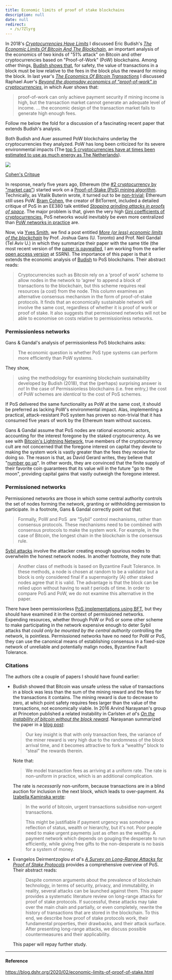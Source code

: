 ```yaml
---
title: Economic limits of proof of stake blockchains
description: null
date: null
redirect:
  - /s/7Zlyrg
---
```


In 2018's [_Cryptocurrencies Have Limits_](https://blog.dshr.org/2018/06/cryptocurrencies-have-limits.html) I discussed Eric Budish's [_The Economic Limits Of Bitcoin And The Blockchain_](http://www.nber.org/papers/w24717), an important analysis of the economics of two kinds of "51% attack" on Bitcoin and other cryptocurrencies based on "Proof-of-Work" (PoW) blockchains. Among other things, [Budish shows that](https://blog.dshr.org/2018/06/cryptocurrencies-have-limits.html), for safety, the value of transactions in a block must be low relative to the fees in the block plus the reward for mining the block. In last year's [_The Economics Of Bitcoin Transactions_](https://blog.dshr.org/2019/02/the-economics-of-bitcoin-transactions.html) I discussed Raphael Auer's [_Beyond the doomsday economics of “proof-of-work” in cryptocurrencies_](https://www.bis.org/publ/work765.pdf), in which Auer shows that:

> proof-of-work can only achieve payment security if mining income is high, but the transaction market cannot generate an adequate level of income. ... the economic design of the transaction market fails to generate high enough fees.

Follow me below the fold for a discussion of a fascinating recent paper that extends Budish's analysis.

Both Budish and Auer assumed PoW blockchains underlay the cryptocurrencies they analyzed. PoW has long been criticized for its severe environmental impacts (The [top 5 cryptocurrencies have at times been estimated to use as much energy as The Netherlands](https://www.ofnumbers.com/2018/08/26/how-much-electricity-is-consumed-by-bitcoin-bitcoin-cash-ethereum-litecoin-and-monero/)).

[![](https://1.bp.blogspot.com/-VWEbak0sYBA/WqBFYPy0yeI/AAAAAAAAES0/56dL6YIGr78f_vf5L7qE0TUCPKOhQklyACPcBGAYYCw/s200/Cohen-6.png)](https://1.bp.blogspot.com/-VWEbak0sYBA/WqBFYPy0yeI/AAAAAAAAES0/56dL6YIGr78f_vf5L7qE0TUCPKOhQklyACPcBGAYYCw/s1600/Cohen-6.png)

[Cohen's Critque](https://blog.dshr.org/2018/03/proofs-of-space.html)

In response, nearly five years ago, Ethereum (the [#2 cryptocurrency by "market cap"](https://coinmarketcap.com/)) started work on a [Proof-of-Stake (PoS) mining algorithm](https://blog.ethereum.org/2014/01/15/slasher-a-punitive-proof-of-stake-algorithm/). Technically, as Vitalik Buterin wrote, it turned out to be [non-trivial](https://blog.ethereum.org/2014/10/03/slasher-ghost-developments-proof-stake/); Ethereum still uses PoW. [Bram Cohen](https://en.wikipedia.org/wiki/Bram_Cohen), the creator of BitTorrent, included a detailed critique of PoS in an EE380 talk entitled [_Stopping grinding attacks in proofs of space_](https://www.youtube.com/watch?v=2Zlcgt8FVz4). The major problem is that, given the very high [Gini coefficients of cryptocurrencies](https://blog.dshr.org/2018/10/gini-coefficients-of-cryptocurrencies.html), PoS networks would inevitably be even more centralized than [PoW networks in practice](https://blog.dshr.org/2014/10/economies-of-scale-in-peer-to-peer.htmlhttps://blog.dshr.org/2014/10/economies-of-scale-in-peer-to-peer.html) are.

Now, via [Yves Smith](https://www.nakedcapitalism.com/2020/02/more-or-less-economic-limits-of-the-blockchain.html), we find a post entitled [_More (or less) economic limits of the blockchain_](https://voxeu.org/article/more-or-less-economic-limits-blockchain) by Prof. Joshua Gans (U. Toronto) and Prof. Neil Gandal (Tel Aviv U.) in which they summarize their paper with the same title (the most recent version of the [paper is paywalled](https://cepr.org/active/publications/discussion_papers/dp.php?dpno=14154), I am working from the earlier [open access version](https://dx.doi.org/10.2139/ssrn.3494434) at SSRN). The importance of this paper is that it extends the economic analysis of [Budish](http://www.nber.org/papers/w24717) to PoS blockchains. Their abstract reads:

> Cryptocurrencies such as Bitcoin rely on a ‘proof of work’ scheme to allow nodes in the network to ‘agree’ to append a block of transactions to the blockchain, but this scheme requires real resources (a cost) from the node. This column examines an alternative consensus mechanism in the form of proof-of-stake protocols. It finds that an economically sustainable network will involve the same cost, regardless of whether it is proof of work or proof of stake. It also suggests that permissioned networks will not be able to economise on costs relative to permissionless networks.

### Permissionless networks

Gans & Gandal's analysis of permissionless PoS blockchains asks:

> The economic question is whether PoS type systems can perform more efficiently than PoW systems.

They show,

> using the methodology for examining blockchain sustainability developed by Budish (2018), that the (perhaps) surprising answer is _no_! In the case of Permissionless blockchains (i.e. free entry,) the cost of PoW schemes are _identical_ to the cost of PoS schemes.

If PoS delivered the same functionality as PoW at the same cost, it should be preferred as lacking PoW's environmental impact. Alas, implementing a practical, attack-resistant PoS system has proven so non-trivial that it has consumed five years of work by the Ethereum team without success.

Gans & Gandal assume that PoS nodes are rational economic actors, accounting for the interest foregone by the staked cryptocurrency. As we see with [Bitcoin's Lightning Network](https://blog.dshr.org/2020/01/bitcoins-lightning-network.html), true members of the cryptocurrency cult are not concerned that the foregone interest on capital they devote to making the system work is vastly greater than the fees they receive for doing so. The reason is that, as David Gerard writes, they believe that "[number go up](https://davidgerard.co.uk/blockchain/2019/05/27/the-origin-of-number-go-up-in-bitcoin-culture/)". In other words, they are convinced that the finite supply of their favorite coin guarantees that its value will in the future "go to the moon", providing capital gains that vastly outweigh the foregone interest.

### Permissioned networks

Permissioned networks are those in which some central authority controls the set of nodes forming the network, granting or withholding permission to participate. In a footnote, Gans & Gandal correctly point out that:

> Formally, PoW and PoS  are “Sybil” control mechanisms, rather than consensus protocols. These mechanisms need to be combined with consensus protocols to make the system work. For example, in the case of Bitcoin, the longest chain in the blockchain is the consensus rule.

[Sybil attacks](https://en.wikipedia.org/wiki/Sybil_attack) involve the attacker creating enough spurious nodes to overwhelm the honest network nodes. In another footnote, they note that:

> Another class of methods is based on Byzantine Fault Tolerance. In these methods, a node is chosen at random to be a validator but a block is only considered final if a supermajority (A) other staked nodes agree that it is valid. The advantage is that the block can be relied upon without having to wait _t_ periods of time. In order to compare PoS and PoW, we do not examine this alternative in the paper.

There have been permissionless [PoS implementations using BFT](https://cdn.relayto.com/media/files/LPgoWO18TCeMIggJVakt_tendermint.pdf), but they should have examined it in the context of permissioned networks. Expending resources, whether through PoW or PoS or some other scheme to make participating in the network expensive enough to deter Sybil attacks that _could only be mounted by the central authority_ controlling the network, is pointless. Permissioned networks have no need for PoW or PoS, they can use the canonical means of establishing consensus in a fixed-size network of unreliable and potentially malign nodes, Byzantine Fault Tolerance.

### Citations

The authors cite a couple of papers I should have found earlier:

- Budish showed that Bitcoin was unsafe unless the value of transactions in a block was less than the sum of the mining reward and the fees for the transactions it contains. The mining reward is due to decrease to zero, at which point safety requires fees larger than the value of the transactions, not economically viable. In 2016 Arvind Narayanan's group at Princeton published a related instability in Carlsten _et al_'s [_On the instability of bitcoin without the block reward_](http://randomwalker.info/publications/mining_CCS.pdf). Narayanan summarized the paper in a [blog post](https://freedom-to-tinker.com/2016/10/21/bitcoin-is-unstable-without-the-block-reward/):

  > Our key insight is that with only transaction fees, the variance of the miner reward is very high due to the randomness of the block arrival time, and it becomes attractive to fork a “wealthy” block to “steal” the rewards therein.

  Note that:

  > We model transaction fees as arriving at a uniform rate. The rate is non-uniform in practice, which is an additional complication.

  The rate is _necessarily_ non-uniform, because transactions are in a blind auction for inclusion in the next block, which leads to over-payment. As [Izabella Kaminska wrote](https://ftalphaville.ft.com/2019/01/23/1548238967000/BIS-trolls-bitcoin/):

  > In the world of bitcoin, urgent transactions subsidise non-urgent transactions.
  >
  > This might be justifiable if payment urgency was somehow a reflection of status, wealth or hierarchy, but it's not. Poor people need to make urgent payments just as often as the wealthy. A payment network which depends on gouging the desperate to run efficiently, while giving free gifts to the non-desperate is no basis for a system of money.

- Evangelos Deirmentzoglou _et al_'s [_A Survey on Long-Range Attacks for Proof of Stake Protocols_](https://doi.org/10.1109/ACCESS.2019.2901858) provides a comprehensive overview of PoS. Their abstract reads:

  > Despite common arguments about the prevalence of blockchain technology, in terms of security, privacy, and immutability, in reality, several attacks can be launched against them. This paper provides a systematic literature review on long-range attacks for proof of stake protocols. If successful, these attacks may take over the main chain and partially, or even completely, rewrite the history of transactions that are stored in the blockchain. To this end, we describe how proof of stake protocols work, their fundamental properties, their drawbacks, and their attack surface. After presenting long-range attacks, we discuss possible countermeasures and their applicability.

  This paper will repay further study.

---

#### Reference

https://blog.dshr.org/2020/02/economic-limits-of-proof-of-stake.html
